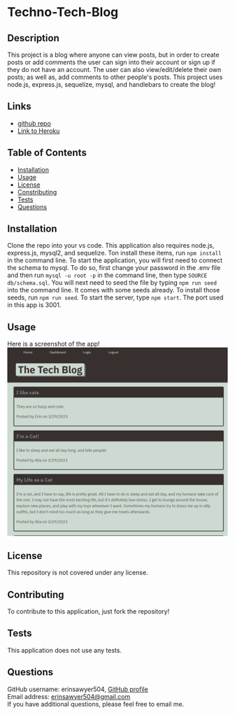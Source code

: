 # Techno-Tech-Blog

## Description
This project is a blog where anyone can view posts, but in order to create posts or add comments the user can sign into their account or sign up if they do not have an account.  The user can also view/edit/delete their own posts; as well as, add comments to other people's posts.  This project uses node.js, express.js, sequelize, mysql, and handlebars to create the blog!

## Links
- [github repo](https://github.com/erinsawyer504/techno-tech-blog)
- [Link to Heroku](https://immense-anchorage-45274.herokuapp.com/)

## Table of Contents
- [Installation](#installation)  
- [Usage](#usage)  
- [License](#license)  
- [Constributing](#contributing)  
- [Tests](#tests)  
- [Questions](#questions)

## Installation
Clone the repo into your vs code.  This application also requires node.js, express.js, mysql2, and sequelize.  Ton install these items, run `npm install` in the command line.  To start the application, you will first need to connect the schema to mysql.  To do so, first change your password in the .env file and then run `mysql -u root -p` in the command line, then type `SOURCE db/schema.sql`.  You will next need to seed the file by typing `npm run seed` into the command line. It comes with some seeds already.  To install those seeds, run `npm run seed`. To start the server, type `npm start`.  The port used in this app is 3001. 

## Usage
Here is a screenshot of the app!
![Screenshot of blog](./public/assets/blogpic.PNG)

## License
This repository is not covered under any license.

## Contributing
To contribute to this application, just fork the repository!

## Tests
This application does not use any tests.

## Questions
GitHub username: erinsawyer504, 
[GitHub profile](https://www.github.com/erinsawyer504)    
Email address: erinsawyer504@gmail.com  
If you have additional questions, please feel free to email me.

